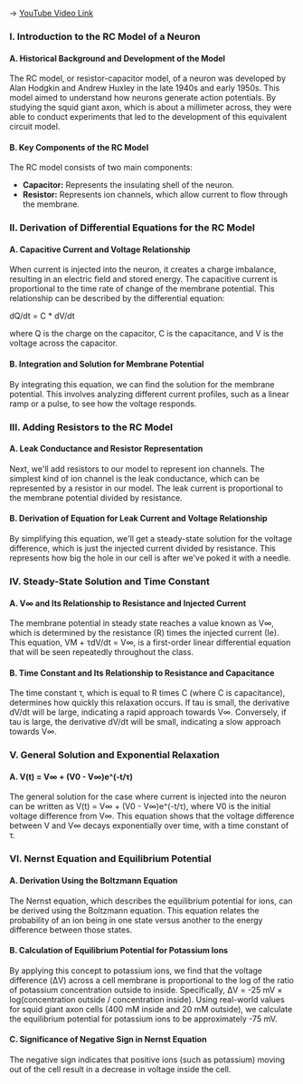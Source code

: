 -> [YouTube Video Link](https://www.youtube.com/watch?v=3GC721pNRLE&list=PLUl4u3cNGP61I4aI5T6OaFfRK2gihjiMm&index=2&pp=iAQB)

### I. Introduction to the RC Model of a Neuron
#### A. Historical Background and Development of the Model

The RC model, or resistor-capacitor model, of a neuron was developed by Alan Hodgkin and Andrew Huxley in the late 1940s and early 1950s. This model aimed to understand how neurons generate action potentials. By studying the squid giant axon, which is about a millimeter across, they were able to conduct experiments that led to the development of this equivalent circuit model.

#### B. Key Components of the RC Model

The RC model consists of two main components:

*   **Capacitor:** Represents the insulating shell of the neuron.
*   **Resistor:** Represents ion channels, which allow current to flow through the membrane.

### II. Derivation of Differential Equations for the RC Model
#### A. Capacitive Current and Voltage Relationship

When current is injected into the neuron, it creates a charge imbalance, resulting in an electric field and stored energy. The capacitive current is proportional to the time rate of change of the membrane potential. This relationship can be described by the differential equation:

dQ/dt = C \* dV/dt

where Q is the charge on the capacitor, C is the capacitance, and V is the voltage across the capacitor.

#### B. Integration and Solution for Membrane Potential

By integrating this equation, we can find the solution for the membrane potential. This involves analyzing different current profiles, such as a linear ramp or a pulse, to see how the voltage responds.

### III. Adding Resistors to the RC Model
#### A. Leak Conductance and Resistor Representation

Next, we'll add resistors to our model to represent ion channels. The simplest kind of ion channel is the leak conductance, which can be represented by a resistor in our model. The leak current is proportional to the membrane potential divided by resistance.

#### B. Derivation of Equation for Leak Current and Voltage Relationship

By simplifying this equation, we'll get a steady-state solution for the voltage difference, which is just the injected current divided by resistance. This represents how big the hole in our cell is after we've poked it with a needle.

### IV. Steady-State Solution and Time Constant
#### A. V∞ and Its Relationship to Resistance and Injected Current

The membrane potential in steady state reaches a value known as V∞, which is determined by the resistance (R) times the injected current (Ie). This equation, VM + τdV/dt = V∞, is a first-order linear differential equation that will be seen repeatedly throughout the class.

#### B. Time Constant and Its Relationship to Resistance and Capacitance

The time constant τ, which is equal to R times C (where C is capacitance), determines how quickly this relaxation occurs. If tau is small, the derivative dV/dt will be large, indicating a rapid approach towards V∞. Conversely, if tau is large, the derivative dV/dt will be small, indicating a slow approach towards V∞.

### V. General Solution and Exponential Relaxation
#### A. V(t) = V∞ + (V0 - V∞)e^(-t/τ)

The general solution for the case where current is injected into the neuron can be written as V(t) = V∞ + (V0 - V∞)e^(-t/τ), where V0 is the initial voltage difference from V∞. This equation shows that the voltage difference between V and V∞ decays exponentially over time, with a time constant of τ.

### VI. Nernst Equation and Equilibrium Potential
#### A. Derivation Using the Boltzmann Equation

The Nernst equation, which describes the equilibrium potential for ions, can be derived using the Boltzmann equation. This equation relates the probability of an ion being in one state versus another to the energy difference between those states.

#### B. Calculation of Equilibrium Potential for Potassium Ions

By applying this concept to potassium ions, we find that the voltage difference (ΔV) across a cell membrane is proportional to the log of the ratio of potassium concentration outside to inside. Specifically, ΔV = -25 mV × log(concentration outside / concentration inside). Using real-world values for squid giant axon cells (400 mM inside and 20 mM outside), we calculate the equilibrium potential for potassium ions to be approximately -75 mV.

#### C. Significance of Negative Sign in Nernst Equation

The negative sign indicates that positive ions (such as potassium) moving out of the cell result in a decrease in voltage inside the cell.